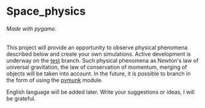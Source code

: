 # Space_physics
###### Made with pygame. 
This project will provide an opportunity to observe physical phenomena described below and create your own simulations. 
Active development is underway on the [test](https://github.com/bogtogus/Space_physics/tree/test) branch.
Such physical phenomena as Newton's law of universal gravitation, the law of conservation of momentum, merging of objects will be taken into account. 
In the future, it is possible to branch in the form of using the [pymunk](http://www.pymunk.org/en/latest/) module.

English language will be added later.
Write your suggestions or ideas, I will be grateful.
